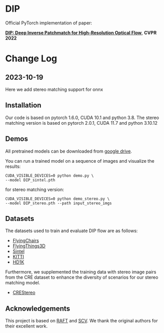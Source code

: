 # DIP

Official PyTorch implementation of paper:

[**DIP: Deep Inverse Patchmatch for High-Resolution Optical Flow**](https://openaccess.thecvf.com/content/CVPR2022/papers/Zheng_DIP_Deep_Inverse_Patchmatch_for_High-Resolution_Optical_Flow_CVPR_2022_paper.pdf), **CVPR 2022**

# Change Log 
## 2023-10-19
Here we add stereo matching support for onnx

## Installation

Our code is based on pytorch 1.6.0, CUDA 10.1 and python 3.8.
The stereo matching version is based on pytorch 2.0.1, CUDA 11.7 and python 3.10.12

## Demos

All pretrained models can be downloaded from [google drive](https://drive.google.com/drive/folders/1EVrsgk4i6Q_8pxgI2oqgtr8Fe_JWLyQn?usp=sharing).



You can run a trained model on a sequence of images and visualize the results:

```
CUDA_VISIBLE_DEVICES=0 python demo.py \
--model DIP_sintel.pth
```
for stereo matching version:
```
CUDA_VISIBLE_DEVICES=0 python demo_stereo.py \
--model DIP_stereo.pth --path input_stereo_imgs
```
## Datasets

The datasets used to train and evaluate DIP flow are as follows:

* [FlyingChairs](https://lmb.informatik.uni-freiburg.de/resources/datasets/FlyingChairs.en.html#flyingchairs)
* [FlyingThings3D](https://lmb.informatik.uni-freiburg.de/resources/datasets/SceneFlowDatasets.en.html)
* [Sintel](http://sintel.is.tue.mpg.de/)
* [KITTI](http://www.cvlibs.net/datasets/kitti/eval_scene_flow.php?benchmark=flow)
* [HD1K](http://hci-benchmark.iwr.uni-heidelberg.de/) 

Furthermore, we supplemented the training data with stereo image pairs from the CRE dataset to enhance the diversity of scenarios for our stereo matching model.
* [CREStereo](https://github.com/megvii-research/CREStereo)
  
## Acknowledgements

This project is based on [RAFT](https://github.com/princeton-vl/RAFT) and [SCV](https://github.com/zacjiang/SCV). We thank the original authors for their excellent work.
